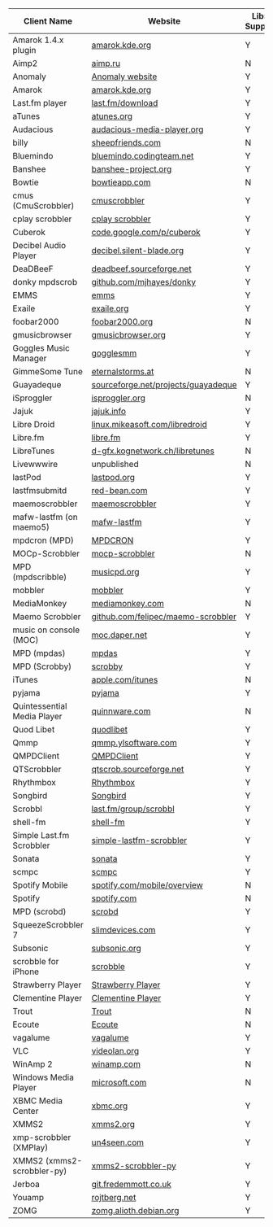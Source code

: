 | Client Name                      | Website                                            | Libre.fm Supported? |
|-----------------------------------|----------------------------------------------------|---------------------|
| Amarok 1.4.x plugin               | [amarok.kde.org](http://amarok.kde.org/)            | Y                   |
| Aimp2                            | [aimp.ru](http://www.aimp.ru/)                      | N                   |
| Anomaly                          | [Anomaly website](https://github.com/foocorp/hacienda/wiki/Clients)                                    | Y    |  
| Amarok                           | [amarok.kde.org](http://amarok.kde.org/)            | Y                   |
| Last.fm player                   | [last.fm/download](http://www.last.fm/download)     | Y                   |
| aTunes                           | [atunes.org](http://www.atunes.org/)                | Y                   |
| Audacious                        | [audacious-media-player.org](http://audacious-media-player.org/) | Y           |
| billy                            | [sheepfriends.com](http://www.sheepfriends.com/?page=billy) | N               |
| Bluemindo                        | [bluemindo.codingteam.net](http://bluemindo.codingteam.net/) | Y           |
| Banshee                          | [banshee-project.org](http://banshee-project.org/)  | Y                   |
| Bowtie                           | [bowtieapp.com](http://www.bowtieapp.com/)          | N                   |
| cmus (CmuScrobbler)              | [cmuscrobbler](http://n.ethz.ch/%7edflatz/cmuscrobbler/) | Y           |
| cplay scrobbler                  | [cplay scrobbler](http://sebi.tla.ro/cplay_scrobbler) | Y               |
| Cuberok                          | [code.google.com/p/cuberok](http://code.google.com/p/cuberok/) | Y           |
| Decibel Audio Player             | [decibel.silent-blade.org](http://decibel.silent-blade.org/) | Y           |
| DeaDBeeF                         | [deadbeef.sourceforge.net](http://deadbeef.sourceforge.net/) | Y           |
| donky mpdscrob                   | [github.com/mjhayes/donky](http://github.com/mjhayes/donky/tree/master) | Y   |
| EMMS                             | [emms](http://www.gnu.org/software/emms/)           | Y                   |
| Exaile                           | [exaile.org](http://www.exaile.org/)                | Y                   |
| foobar2000                       | [foobar2000.org](http://www.foobar2000.org/)        | N                   |
| gmusicbrowser                    | [gmusicbrowser.org](http://gmusicbrowser.org/)      | Y                   |
| Goggles Music Manager            | [gogglesmm](http://code.google.com/p/gogglesmm/)    | Y                   |
| GimmeSome Tune                   | [eternalstorms.at](http://www.eternalstorms.at/gimmesometune/) | N           |
| Guayadeque                       | [sourceforge.net/projects/guayadeque](http://sourceforge.net/projects/guayadeque/) | Y |
| iSproggler                       | [isproggler.org](http://www.isproggler.org/)        | N                   |
| Jajuk                            | [jajuk.info](http://jajuk.info/)                    | Y                   |
| Libre Droid                      | [linux.mikeasoft.com/libredroid](http://linux.mikeasoft.com/libredroid) | Y |
| Libre.fm                         | [libre.fm](http://libre.fm)                         | Y                   |
| LibreTunes                       | [d-gfx.kognetwork.ch/libretunes](http://d-gfx.kognetwork.ch/libretunes) | N |
| Livewwwire                       | unpublished                                         | N                   |
| lastPod                          | [lastpod.org](http://www.lastpod.org/)              | Y                   |
| lastfmsubmitd                    | [red-bean.com](http://www.red-bean.com/decklin/lastfmsubmitd/) | Y           |
| maemoscrobbler                   | [maemoscrobbler](https://garage.maemo.org/projects/maemoscrobbler) | Y       |
| mafw-lastfm (on maemo5)          | [mafw-lastfm](https://garage.maemo.org/projects/mafw-lastfm) | Y           |
| mpdcron (MPD)                    | [MPDCRON](http://mpd.wikia.com/wiki/Client:MPDCRON) | Y                   |
| MOCp-Scrobbler                   | [mocp-scrobbler](http://github.com/fluxid/mocp-scrobbler) | N               |
| MPD (mpdscribble)                | [musicpd.org](http://musicpd.org/)                  | Y                   |
| mobbler                          | [mobbler](http://code.google.com/p/mobbler/)        | Y                   |
| MediaMonkey                      | [mediamonkey.com](http://www.mediamonkey.com/)      | N                   |
| Maemo Scrobbler                  | [github.com/felipec/maemo-scrobbler](http://github.com/felipec/maemo-scrobbler) | Y |
| music on console (MOC)           | [moc.daper.net](http://moc.daper.net/)              | Y                   |
| MPD (mpdas)                      | [mpdas](http://50hz.ws/mpdas/)                      | Y                   |
| MPD (Scrobby)                    | [scrobby](http://unkart.ovh.org/scrobby/)           | Y                   |
| iTunes                           | [apple.com/itunes](http://www.apple.com/itunes/)    | N                   |
| pyjama                           | [pyjama](https://launchpad.net/pyjama)              | Y                   |
| Quintessential Media Player       | [quinnware.com](http://www.quinnware.com/)          | N                   |
| Quod Libet                       | [quodlibet](http://code.google.com/p/quodlibet/)    | Y                   |
| Qmmp                             | [qmmp.ylsoftware.com](http://qmmp.ylsoftware.com/index_en.php) | Y           |
| QMPDClient                       | [QMPDClient](http://bitcheese.net/wiki/QMPDClient)  | Y                   |
| QTScrobbler                      | [qtscrob.sourceforge.net](http://qtscrob.sourceforge.net/) | Y           |
| Rhythmbox                        | [Rhythmbox](http://projects.gnome.org/rhythmbox/)   | Y                   |
| Songbird                         | [Songbird](http://www.getsongbird.com/)             | Y                   |
| Scrobbl                          | [last.fm/group/scrobbl](http://www.last.fm/group/scrobbl) | Y               |
| shell-fm                         | [shell-fm](http://nex.scrapping.cc/shell-fm/)       | Y                   |
| Simple Last.fm Scrobbler         | [simple-lastfm-scrobbler](http://code.google.com/p/a-simple-lastfm-scrobbler/) | Y |
| Sonata                           | [sonata](http://sonata.berlios.de/)                 | Y                   |
| scmpc                            | [scmpc](http://ngls.zakx.de/scmpc/)                 | Y                   |
| Spotify Mobile                   | [spotify.com/mobile/overview](http://www.spotify.com/uk/mobile/overview/) | N |
| Spotify                          | [spotify.com](http://spotify.com/)                  | N                   |
| MPD (scrobd)                     | [scrobd](http://codingteam.net/project/scrobd)      | Y                   |
| SqueezeScrobbler 7               | [slimdevices.com](http://www.slimdevices.com/pi_features.html) | Y           |
| Subsonic                         | [subsonic.org](http://www.subsonic.org)             | Y                   |
| scrobble for iPhone              | [scrobble](http://www.nodomain.org/scrobble/)       | Y                   |
| Strawberry Player                | [Strawberry Player](https://www.strawberrymusicplayer.org/)       | Y                   |
| Clementine Player                | [Clementine Player](http://code.google.com/p/clementine-player/) | Y       |
| Trout                            | [Trout](http://skwire.dcmembers.com/wb/pages/software/trout.php) | N         |
| Ecoute                           | [Ecoute](http://ecouteapp.com/)                     | N                   |
| vagalume                         | [vagalume](http://vagalume.igalia.com/)             | Y                   |
| VLC                              | [videolan.org](http://videolan.org)                 | Y                   |
| WinAmp 2                         | [winamp.com](http://www.winamp.com/)                | N                   |
| Windows Media Player             | [microsoft.com](http://www.microsoft.com/windows/WindowsMedia/) | N       |
| XBMC Media Center                | [xbmc.org](http://xbmc.org/)                        | Y                   |
| XMMS2                            | [xmms2.org](http://www.xmms2.org/)                  | Y                   |
| xmp-scrobbler (XMPlay)           | [un4seen.com](http://www.un4seen.com/forum/?topic=5398.0) | Y               |
| XMMS2 (xmms2-scrobbler-py)       | [xmms2-scrobbler-py](http://code.google.com/p/xmms2-scrobbler-py/) | Y       |
| Jerboa                           | [git.fredemmott.co.uk](http://git.fredemmott.co.uk/?p=yanihp;a=summary) | Y   |
| Youamp                           | [rojtberg.net](http://www.rojtberg.net/workspace/youamp/) | Y               |
| ZOMG                             | [zomg.alioth.debian.org](http://zomg.alioth.debian.org/) | Y               |
